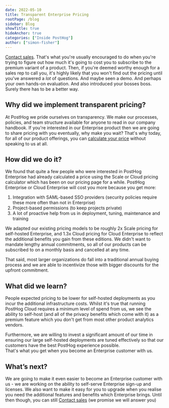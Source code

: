 ```yaml
---
date: 2022-05-10
title: Transparent Enterprise Pricing
rootPage: /blog
sidebar: Blog
showTitle: true
hideAnchor: true
categories: ["Inside PostHog"]
author: ["simon-fisher"]
---
```


[Contact sales](/signup/self-host/get-in-touch?plan=enterprise#contact).  That's what you're usually encouraged to do when you're trying to figure out how much it's going to cost you
to subscribe to the premium variant of a product.  Then, if you're deemed worthy enough for a sales rep to call you, it's
highly likely that you won't find out the pricing until you've answered a _lot_ of questions.  And maybe seen a demo.
And perhaps your own hands-on evaluation.  And also introduced your bosses boss.  Surely there has to be a better way.

##  Why did we implement transparent pricing?

At PostHog we pride ourselves on transparency.  We make our processes, policies, and team structure available for anyone
to read in our company handbook.  If you're interested in our Enterprise product then we are going to share pricing with
you eventually, why make you wait?  That's why today, for all of our product offerings, you can 
[calculate your price](/pricing) without speaking to us at all.

## How did we do it?

We found that quite a few people who were interested in PostHog Enterprise had already calculated a price using the 
Scale or Cloud pricing calculator which has been on our pricing page for a while.  PostHog Enterprise or Cloud Enterprise
will cost you more because you get more:

1. Integration with SAML-based SSO providers (security policies require these more often than not in Enterprise)
2. Project-based permissions (to keep projects private)
3. A lot of proactive help from us in deployment, tuning, maintenance and training

We adapted our existing pricing models to be roughly 2x Scale pricing for self-hosted Enterprise, and 1.3x Cloud pricing
for Cloud Enterprise to reflect the additional benefits you gain from these editions.  We didn't want to mandate lengthy
annual commitments, so all of our products can be subscribed to on a monthly basis and cancelled at any time.

That said, most larger organizations do fall into a traditional annual buying process and we are able to incentivize 
those with bigger discounts for the upfront commitment.

## What did we learn?

People expected pricing to be lower for self-hosted deployments as you incur the additional infrastructure 
costs. Whilst it's true that running PostHog Cloud requires a minimum level of spend from us, we see the ability to 
self-host (and all of the privacy benefits which come with it) as a premium feature which you don't get from most 
other product analytics vendors.

Furthermore, we are willing to invest a significant amount of our time in ensuring our large self-hosted 
deployments are tuned effectively so that our customers have the best PostHog experience possible.  
That's what you get when you become an Enterprise customer with us.

## What’s next?

We are going to make it even easier to become an Enterprise customer with us - we are working on the ability to self-serve 
Enterprise sign-up and licenses.  We also want to make it easy for you to upgrade when you realise you need the 
additional features and benefits which Enterprise brings.  Until then though, you can still
[Contact sales](/signup/self-host/get-in-touch?plan=enterprise#contact) (we promise we will answer you)
